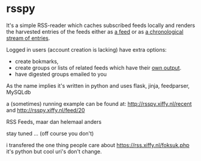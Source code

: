 # rsspy

It's a simple RSS-reader which caches subscribed feeds locally and renders the harvested entries of the feeds either as [a feed](https://rss.xiffy.nl/feed/20/xml) or as [a chronological stream of entries](https://rss.xiffy.nl/feed/20).

Logged in users (account creation is lacking) have extra options:
  - create bokmarks,
  - create groups or lists of related feeds which have their [own output](https://rss.xiffy.nl/group/3).
  - have digested groups emailed to you

As the name implies it's written in python and uses flask, jinja, feedparser, MySQLdb

a (sometimes) running example can be found at: http://rsspy.xiffy.nl/recent and http://rsspy.xiffy.nl/feed/20

RSS Feeds, maar dan helemaal anders

stay tuned ...
(off course you don't)

i transfered the one thing people care about https://rss.xiffy.nl/foksuk.php it's python but cool uri's don't change.
